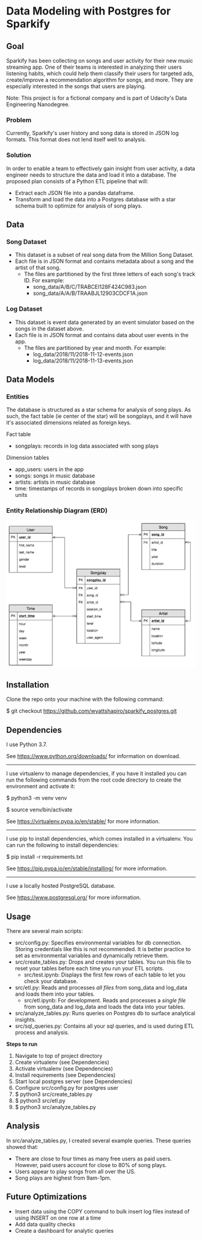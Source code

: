 
# Data Modeling with Postgres for Sparkify

## Goal

Sparkify has been collecting on songs and user activity for their new music streaming app. One of their teams is interested in analyzing their users listening habits, which could help them classify their users for targeted ads, create/improve a recommendation algorithm for songs, and more. They are especially interested in the songs that users are playing.

Note: This project is for a fictional company and is part of Udacity's Data Engineering Nanodegree.

### Problem

Currently, Sparkify's user history and song data is stored in JSON log formats.
This format does not lend itself well to analysis.

### Solution

In order to enable a team to effectively gain insight from user activity, a data engineer needs to structure the data and load it into a database. The proposed plan consists of a Python ETL pipeline that will:

- Extract each JSON file into a pandas dataframe.
- Transform and load the data into a Postgres database with a star schema built to optimize for analysis of song plays.

## Data

### Song Dataset

- This dataset is a subset of real song data from the Million Song Dataset.
- Each file is in JSON format and contains metadata about a song and the artist of that song.
  - The files are partitioned by the first three letters of each song's track ID. For example:
    - song_data/A/B/C/TRABCEI128F424C983.json
    - song_data/A/A/B/TRAABJL12903CDCF1A.json

### Log Dataset

- This dataset is event data generated by an event simulator based on the songs in the dataset above.
- Each file is in JSON format and contains data about user events in the app.
  - The files are partitioned by year and month. For example:
    - log_data/2018/11/2018-11-12-events.json
    - log_data/2018/11/2018-11-13-events.json


## Data Models

### Entities

The database is structured as a star schema for analysis of song plays. As such, the fact table (ie center of the star) will be songplays, and it will have it's associated dimensions related as foreign keys.

Fact table
- songplays: records in log data associated with song plays

Dimension tables
- app_users: users in the app
- songs: songs in music database
- artists: artists in music database
- time: timestamps of records in songplays broken down into specific units

### Entity Relationship Diagram (ERD)

![Alt text](sparkify_ERD.png?raw=true "Sparkify ERD")


## Installation

Clone the repo onto your machine with the following command:

$ git checkout https://github.com/wyattshapiro/sparkify_postgres.git


## Dependencies

I use Python 3.7.

See https://www.python.org/downloads/ for information on download.

----

I use virtualenv to manage dependencies, if you have it installed you can run
the following commands from the root code directory to create the environment and
activate it:

$ python3 -m venv venv

$ source venv/bin/activate

See https://virtualenv.pypa.io/en/stable/ for more information.

----

I use pip to install dependencies, which comes installed in a virtualenv.
You can run the following to install dependencies:

$ pip install -r requirements.txt

See https://pip.pypa.io/en/stable/installing/ for more information.

----

I use a locally hosted PostgreSQL database.

See https://www.postgresql.org/ for more information.


## Usage

There are several main scripts:

- src/config.py: Specifies environmental variables for db connection. Storing credentials like this is not recommended. It is better practice to set as environmental variables and dynamically retrieve them.
- src/create_tables.py: Drops and creates your tables. You run this file to reset your tables before each time you run your ETL scripts.
  - src/test.ipynb: Displays the first few rows of each table to let you check your database.
- src/etl.py: Reads and processes *all files* from song_data and log_data and loads them into your tables.
  - src/etl.ipynb: For development. Reads and processes a *single file* from song_data and log_data and loads the data into your tables.
- src/analyze_tables.py: Runs queries on Postgres db to surface analytical insights.
- src/sql_queries.py: Contains all your sql queries, and is used during ETL process and analysis.

**Steps to run**
1. Navigate to top of project directory
2. Create virtualenv (see Dependencies)
3. Activate virtualenv (see Dependencies)
4. Install requirements (see Dependencies)
5. Start local postgres server (see Dependencies)
6. Configure src/config.py for postgres user
7. $ python3 src/create_tables.py
8. $ python3 src/etl.py
9. $ python3 src/analyze_tables.py

## Analysis

In src/analyze_tables.py, I created several example queries. These queries showed that:
- There are close to four times as many free users as paid users. However, paid users account for close to 80% of song plays.
- Users appear to play songs from all over the US.
- Song plays are highest from 9am-1pm.

## Future Optimizations

- Insert data using the COPY command to bulk insert log files instead of using INSERT on one row at a time
- Add data quality checks
- Create a dashboard for analytic queries
